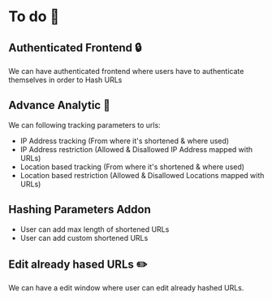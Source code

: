 # To do :pencil:

## Authenticated Frontend :lock:
We can have authenticated frontend where users have to authenticate themselves in order to Hash URLs

## Advance Analytic :gem:
We can following tracking parameters to urls:
- IP Address tracking (From where it's shortened & where used)
- IP Address restriction (Allowed & Disallowed IP Address mapped with URLs)
- Location based tracking (From where it's shortened & where used)
- Location based restriction (Allowed & Disallowed Locations mapped with URLs)

## Hashing Parameters Addon
- User can add max length of shortened URLs
- User can add custom shortened URLs

## Edit already hased URLs :pencil2:
We can have a edit window where user can edit already hashed URLs.
